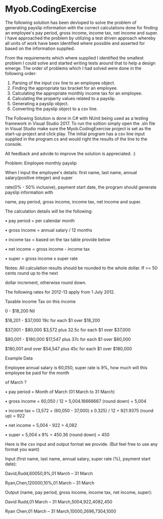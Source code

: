 # Myob.CodingExercise

The following solution has been devloped to solve the problem of generating payslip information with the correct calculations done for finding an employee's pay period, gross income, income tax, net income and super.
I have approached the problem by utilizing a test driven approach whereby all units of work have been identified where possible and asserted for based on the information supplied.

From the requirements which where supplied I identified the smallest problem I could solve and started writing tests around that to help a design emerge.
The order of problems which I had solved were done in the following order:
1. Parsing of the input csv line to an employee object.
2. Finding the appropriate tax bracket for an employee.
3. Calculating the appropriate monthly income tax for an employee.
4. Calculating the property values related to a payslip.
5. Generating a payslip object. 
6. Converting the payslip object to a csv line.

The Following Solution is done in C# with NUnit being used as a testing framework in Visual Studio 2017.
To run the soltion simply open the .sln file in Visual Studio make sure the Myob.CodingExercise project is set as the start-up project and click play.
The initial program has a csv line input supplied in the program.cs and would right the results of the line to the console.


All feedback and advide to improve the solution is appreciated. :)

Problem: Employee monthly payslip

When I input the employee's details: first name, last name, annual salary(positive integer) and super

rate(0% - 50% inclusive), payment start date, the program should generate payslip information with

name, pay period, gross income, income tax, net income and super.

The calculation details will be the following:

• pay period = per calendar month

• gross income = annual salary / 12 months

• income tax = based on the tax table provide below

• net income = gross income - income tax

• super = gross income x super rate

Notes: All calculation results should be rounded to the whole dollar. If >= 50 cents round up to the next

dollar increment, otherwise round down.

The following rates for 2012-13 apply from 1 July 2012.

Taxable income Tax on this income

0 - $18,200 Nil

$18,201 - $37,000 19c for each $1 over $18,200

$37,001 - $80,000 $3,572 plus 32.5c for each $1 over $37,000

$80,001 - $180,000 $17,547 plus 37c for each $1 over $80,000

$180,001 and over $54,547 plus 45c for each $1 over $180,000

Example Data

Employee annual salary is 60,050, super rate is 9%, how much will this employee be paid for the month

of March ?

• pay period = Month of March (01 March to 31 March)

• gross income = 60,050 / 12 = 5,004.16666667 (round down) = 5,004

• income tax = (3,572 + (60,050 - 37,000) x 0.325) / 12 = 921.9375 (round up) = 922

• net income = 5,004 - 922 = 4,082

• super = 5,004 x 9% = 450.36 (round down) = 450

Here is the csv input and output format we provide. (But feel free to use any format you want)

Input (first name, last name, annual salary, super rate (%), payment start date):

David,Rudd,60050,9%,01 March – 31 March

Ryan,Chen,120000,10%,01 March – 31 March

Output (name, pay period, gross income, income tax, net income, super):

David Rudd,01 March – 31 March,5004,922,4082,450

Ryan Chen,01 March – 31 March,10000,2696,7304,1000
